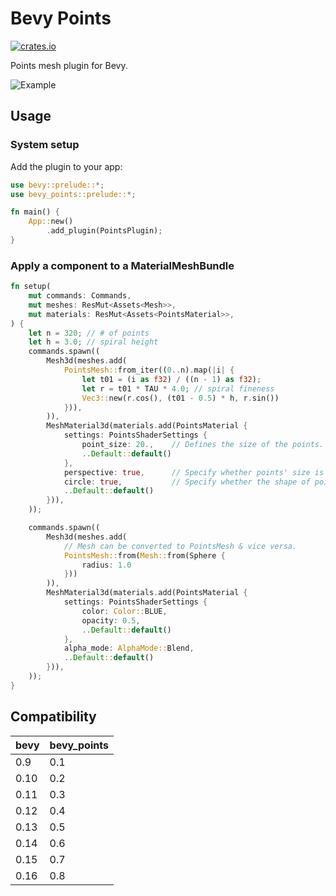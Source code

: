 
# Bevy Points

[![crates.io](https://img.shields.io/crates/v/bevy_points)](https://crates.io/crates/bevy_points)

Points mesh plugin for Bevy.

![Example](https://github.com/mattatz/bevy_points/assets/1085910/9bbf57b4-38b6-45ea-8b99-10ae004974e5)

## Usage

### System setup

Add the plugin to your app:

```rust
use bevy::prelude::*;
use bevy_points::prelude::*;

fn main() {
    App::new()
        .add_plugin(PointsPlugin);
}
```

### Apply a component to a MaterialMeshBundle

```rust
fn setup(
    mut commands: Commands,
    mut meshes: ResMut<Assets<Mesh>>,
    mut materials: ResMut<Assets<PointsMaterial>>,
) {
    let n = 320; // # of points
    let h = 3.0; // spiral height
    commands.spawn((
        Mesh3d(meshes.add(
            PointsMesh::from_iter((0..n).map(|i| {
                let t01 = (i as f32) / ((n - 1) as f32);
                let r = t01 * TAU * 4.0; // spiral fineness
                Vec3::new(r.cos(), (t01 - 0.5) * h, r.sin())
            })),
        )),
        MeshMaterial3d(materials.add(PointsMaterial {
            settings: PointsShaderSettings {
                point_size: 20.,    // Defines the size of the points. 
                ..Default::default()
            },
            perspective: true,      // Specify whether points' size is attenuated by the camera depth. 
            circle: true,           // Specify whether the shape of points is circular or rectangular.
            ..Default::default()
        })),
    ));

    commands.spawn((
        Mesh3d(meshes.add(
            // Mesh can be converted to PointsMesh & vice versa.
            PointsMesh::from(Mesh::from(Sphere {
                radius: 1.0
            }))
        )),
        MeshMaterial3d(materials.add(PointsMaterial {
            settings: PointsShaderSettings {
                color: Color::BLUE,
                opacity: 0.5,
                ..Default::default()
            },
            alpha_mode: AlphaMode::Blend,
            ..Default::default()
        })),
    ));
}

```

## Compatibility

| bevy | bevy_points |
| ---- | ------------- |
| 0.9  | 0.1           |
| 0.10 | 0.2           |
| 0.11 | 0.3           |
| 0.12 | 0.4           |
| 0.13 | 0.5           |
| 0.14 | 0.6           |
| 0.15 | 0.7           |
| 0.16 | 0.8           |
